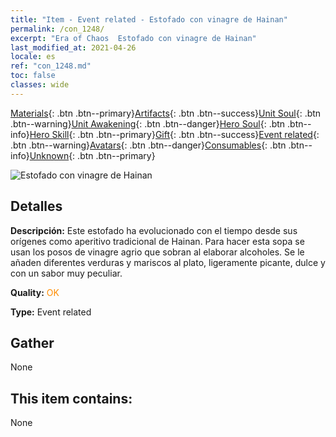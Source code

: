 ```yaml
---
title: "Item - Event related - Estofado con vinagre de Hainan"
permalink: /con_1248/
excerpt: "Era of Chaos  Estofado con vinagre de Hainan"
last_modified_at: 2021-04-26
locale: es
ref: "con_1248.md"
toc: false
classes: wide
---
```

 [Materials](/ItemsES/){: .btn .btn--primary}[Artifacts](/ItemsES/Artifacts/){: .btn .btn--success}[Unit Soul](/ItemsES/UnitSoul/){: .btn .btn--warning}[Unit Awakening](/ItemsES/UnitAwakening/){: .btn .btn--danger}[Hero Soul](/ItemsES/HeroSoul/){: .btn .btn--info}[Hero Skill](/ItemsES/HeroSkill/){: .btn .btn--primary}[Gift](/ItemsES/Gift/){: .btn .btn--success}[Event related](/ItemsES/Events/){: .btn .btn--warning}[Avatars](/ItemsES/Avatars/){: .btn .btn--danger}[Consumables](/ItemsES/Consumables/){: .btn .btn--info}[Unknown](/ItemsES/Unknown/){: .btn .btn--primary}

 ![Estofado con vinagre de Hainan](/images/t/i_81532331.png)

## Detalles
 **Descripción:** Este estofado ha evolucionado con el tiempo desde sus orígenes como aperitivo tradicional de Hainan. Para hacer esta sopa se usan los posos de vinagre agrio que sobran al elaborar alcoholes. Se le añaden diferentes verduras y mariscos al plato, ligeramente picante, dulce y con un sabor muy peculiar.

 **Quality:** <span style="color: #FF8C00">OK</span>

 **Type:** Event related

## Gather

  None

## This item contains:

  None

